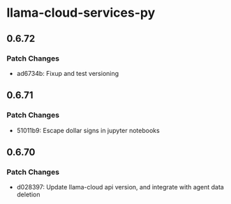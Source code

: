 # llama-cloud-services-py

## 0.6.72

### Patch Changes

- ad6734b: Fixup and test versioning

## 0.6.71

### Patch Changes

- 51011b9: Escape dollar signs in jupyter notebooks

## 0.6.70

### Patch Changes

- d028397: Update llama-cloud api version, and integrate with agent data deletion
